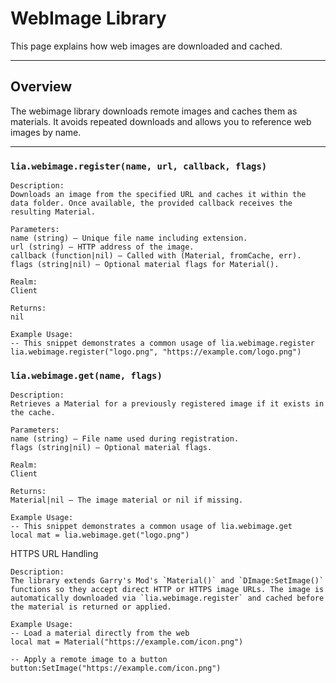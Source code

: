 # WebImage Library

This page explains how web images are downloaded and cached.

---

## Overview

The webimage library downloads remote images and caches them as materials. It avoids repeated downloads and allows you to reference web images by name.

---

### `lia.webimage.register(name, url, callback, flags)`

    
    Description:
    Downloads an image from the specified URL and caches it within the
    data folder. Once available, the provided callback receives the
    resulting Material.
    
    Parameters:
    name (string) – Unique file name including extension.
    url (string) – HTTP address of the image.
    callback (function|nil) – Called with (Material, fromCache, err).
    flags (string|nil) – Optional material flags for Material().
    
    Realm:
    Client
    
    Returns:
    nil
    
    Example Usage:
    -- This snippet demonstrates a common usage of lia.webimage.register
    lia.webimage.register("logo.png", "https://example.com/logo.png")

### `lia.webimage.get(name, flags)`

    
    Description:
    Retrieves a Material for a previously registered image if it exists in
    the cache.
    
    Parameters:
    name (string) – File name used during registration.
    flags (string|nil) – Optional material flags.
    
    Realm:
    Client
    
    Returns:
    Material|nil – The image material or nil if missing.
    
    Example Usage:
    -- This snippet demonstrates a common usage of lia.webimage.get
    local mat = lia.webimage.get("logo.png")

HTTPS URL Handling
    
    Description:
    The library extends Garry's Mod's `Material()` and `DImage:SetImage()`
    functions so they accept direct HTTP or HTTPS image URLs. The image is
    automatically downloaded via `lia.webimage.register` and cached before
    the material is returned or applied.
    
    Example Usage:
    -- Load a material directly from the web
    local mat = Material("https://example.com/icon.png")
    
    -- Apply a remote image to a button
    button:SetImage("https://example.com/icon.png")
